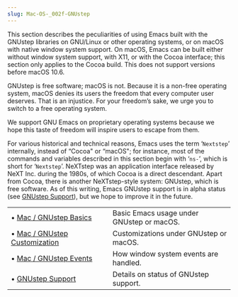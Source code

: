 ```yaml
---
slug: Mac-OS-_002f-GNUstep
---
```


This section describes the peculiarities of using Emacs built with the GNUstep libraries on GNU/Linux or other operating systems, or on macOS with native window system support. On macOS, Emacs can be built either without window system support, with X11, or with the Cocoa interface; this section only applies to the Cocoa build. This does not support versions before macOS 10.6.

GNUstep is free software; macOS is not. Because it is a non-free operating system, macOS denies its users the freedom that every computer user deserves. That is an injustice. For your freedom’s sake, we urge you to switch to a free operating system.

We support GNU Emacs on proprietary operating systems because we hope this taste of freedom will inspire users to escape from them.

For various historical and technical reasons, Emacs uses the term ‘`Nextstep`’ internally, instead of “Cocoa" or “macOS"; for instance, most of the commands and variables described in this section begin with ‘`ns-`’, which is short for ‘`Nextstep`’. NeXTstep was an application interface released by NeXT Inc. during the 1980s, of which Cocoa is a direct descendant. Apart from Cocoa, there is another NeXTstep-style system: GNUstep, which is free software. As of this writing, Emacs GNUstep support is in alpha status (see [GNUstep Support](GNUstep-Support)), but we hope to improve it in the future.

|                                                                  |    |                                           |
| :--------------------------------------------------------------- | -- | :---------------------------------------- |
| • [Mac / GNUstep Basics](Mac-_002f-GNUstep-Basics)               |    | Basic Emacs usage under GNUstep or macOS. |
| • [Mac / GNUstep Customization](Mac-_002f-GNUstep-Customization) |    | Customizations under GNUstep or macOS.    |
| • [Mac / GNUstep Events](Mac-_002f-GNUstep-Events)               |    | How window system events are handled.     |
| • [GNUstep Support](GNUstep-Support)                             |    | Details on status of GNUstep support.     |
